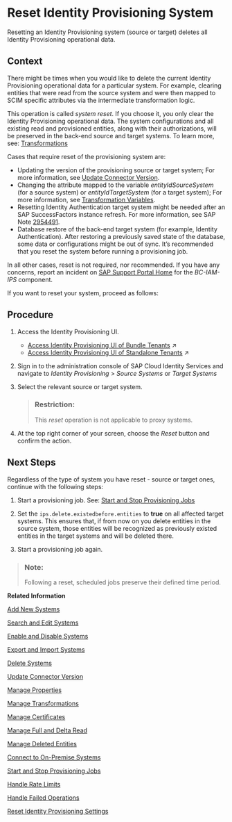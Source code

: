 <!-- loio0bc1e53ef28247bc9a20faffaddf1f30 -->

# Reset Identity Provisioning System

Resetting an Identity Provisioning system \(source or target\) deletes all Identity Provisioning operational data.



## Context

There might be times when you would like to delete the current Identity Provisioning operational data for a particular system. For example, clearing entities that were read from the source system and were then mapped to SCIM specific attributes via the intermediate transformation logic.

This operation is called *system reset*. If you choose it, you only clear the Identity Provisioning operational data. The system configurations and all existing read and provisioned entities, along with their authorizations, will be preserved in the back-end source and target systems. To learn more, see: [Transformations](../transformations-81f5204.md) 

Cases that require reset of the provisioning system are:

-   Updating the version of the provisioning source or target system; For more information, see [Update Connector Version](update-connector-version-8558733.md).
-   Changing the attribute mapped to the variable *entityIdSourceSystem* \(for a source system\) or *entityIdTargetSystem* \(for a target system\); For more information, see [Transformation Variables](../transformation-variables-8376adb.md).
-   Resetting Identity Authentication target system might be needed after an SAP SuccessFactors instance refresh. For more information, see SAP Note [2954491](https://me.sap.com/notes/2954491).
-   Database restore of the back-end target system \(for example, Identity Authentication\). After restoring a previously saved state of the database, some data or configurations might be out of sync. It’s recommended that you reset the system before running a provisioning job.

In all other cases, reset is not required, nor recommended. If you have any concerns, report an incident on [SAP Support Portal Home](https://help.sap.com/docs/link-disclaimer?site=https%3A%2F%2Fsupport.sap.com%2Fen%2Findex.html) for the *BC-IAM-IPS* component.

If you want to reset your system, proceed as follows:



## Procedure

1.  Access the Identity Provisioning UI.

    -   [Access Identity Provisioning UI of Bundle Tenants](https://help.sap.com/viewer/f48e822d6d484fa5ade7dda78b64d9f5/Cloud/en-US/7ab5884ffbc44461a57622d2f633e57c.html "Access the Identity Provisioning UI when the service is bundled as part of an SAP cloud solution's license.") :arrow_upper_right:
    -   [Access Identity Provisioning UI of Standalone Tenants](https://help.sap.com/viewer/f48e822d6d484fa5ade7dda78b64d9f5/Cloud/en-US/61fd82ed48ab42b2bc74626926c1722c.html "Access the Identity Provisioning user interface as a standalone product.") :arrow_upper_right:

2.  Sign in to the administration console of SAP Cloud Identity Services and navigate to *Identity Provisioning* \> *Source Systems* or *Target Systems*

3.  Select the relevant source or target system.

    > ### Restriction:  
    > This *reset* operation is not applicable to proxy systems.

4.  At the top right corner of your screen, choose the *Reset* button and confirm the action.




<a name="loio0bc1e53ef28247bc9a20faffaddf1f30__postreq_ybs_jpw_4lb"/>

## Next Steps

Regardless of the type of system you have reset - source or target ones, continue with the following steps:

1.  Start a provisioning job. See: [Start and Stop Provisioning Jobs](start-and-stop-provisioning-jobs-531a261.md)

2.  Set the `ips.delete.existedbefore.entities` to **true** on all affected target systems. This ensures that, if from now on you delete entities in the source system, those entities will be recognized as previously existed entities in the target systems and will be deleted there.

3.  Start a provisioning job again.


> ### Note:  
> Following a reset, scheduled jobs preserve their defined time period.

**Related Information**  


[Add New Systems](add-new-systems-bd214dc.md "You can add source, target, and proxy systems for your provisioning scenarios.")

[Search and Edit Systems](search-and-edit-systems-68a02be.md "You can search and edit source, target, and proxy systems in the Identity Provisioning user interface.")

[Enable and Disable Systems](enable-and-disable-systems-89da372.md "You can enable and disable source and target systems in Identity Provisioning.")

[Export and Import Systems](export-and-import-systems-1de7de0.md "You can export and import source, target and proxy systems in Identity Provisioning.")

[Delete Systems](delete-systems-3a37213.md "You can delete a source, target, or proxy system from Identity Provisioning.")

[Update Connector Version](update-connector-version-8558733.md "Update a connector version to allow your provisioning system to use a new API.")

[Manage Properties](manage-properties-4e2bc9d.md "You can add, delete and modify properties for a system in Identity Provisioning.")

[Manage Transformations](manage-transformations-2d0fbe5.md "You can manage transformations with graphical and JSON text editor. Regardless of which one you choose, the following initial steps are the same.")

[Manage Certificates](manage-certificates-86d06a0.md "Identity Provisioning supports certificate-based authentication for secure communication with the provisioning systems (connectors) provided by the service.")

[Manage Full and Delta Read](manage-full-and-delta-read-b7f817c.md "When you set up your systems and start a scheduled provisioning task, the standard behavior of the process reads all the entities from the source system. This mode prevents data loss and always keeps your target system synchronized with the source. However, it may take a long time for every job to be executed.")

[Manage Deleted Entities](manage-deleted-entities-3d6bdf1.md "Manage deletion of entities (users or groups) in the target system after they have been deleted from the source system.")

[Connect to On-Premise Systems](connect-to-on-premise-systems-3f1cac2.md "Set up the connection to on-premise systems when your Identity Provisioning bundle or standalone tenant is running on the infrastructure of SAP Cloud Identity Services.")

[Start and Stop Provisioning Jobs](start-and-stop-provisioning-jobs-531a261.md "You can start and stop a provisioning job from the Identity Provisioning user interface (UI) or from an API client by using the Identity Provisioning tenant admin API.")

[Handle Rate Limits](handle-rate-limits-15f7f23.md "Identity Provisioning APIs implement rate limits to control the number of incoming requests for a given time.")

[Handle Failed Operations](handle-failed-operations-0382a0c.md "In certain cases, you can set a retry for a failed operation due to an occurred exception.")

[Reset Identity Provisioning Settings](reset-identity-provisioning-settings-8c7ba9a.md "Resetting your provisioning settings will delete all provisioning systems configured for your tenant, along with the related job execution logs.")

